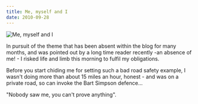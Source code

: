 ```yaml
---
title: Me, myself and I
date: 2010-09-28
---
```


![Me, myself and I](https://source.unsplash.com/s9CC2SKySJM/1600x900)

In pursuit of the theme that has been absent within the blog for many months, and was pointed out by a long time reader recently -an absence of me! - I risked life and limb this morning to fulfil my obligations.

Before you start chiding me for setting such a bad road safety example, I wasn't doing more than about 15 miles an hour, honest - and was on a private road, so can invoke the Bart Simpson defence...

"Nobody saw me, you can't prove anything".